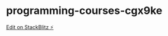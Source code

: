 # programming-courses-cgx9ke

[Edit on StackBlitz ⚡️](https://stackblitz.com/edit/programming-courses-cgx9ke)
